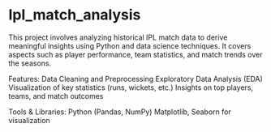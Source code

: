 # Ipl_match_analysis
This project involves analyzing historical IPL match data to derive meaningful insights using Python and data science techniques. It covers aspects such as player performance, team statistics, and match trends over the seasons.


Features:
Data Cleaning and Preprocessing
Exploratory Data Analysis (EDA)
Visualization of key statistics (runs, wickets, etc.)
Insights on top players, teams, and match outcomes

Tools & Libraries:
Python (Pandas, NumPy)
Matplotlib, Seaborn for visualization
